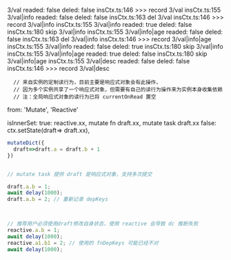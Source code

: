 3/val readed: false deled: false
insCtx.ts:146 >>> record 3/val
insCtx.ts:155 3/val|info readed: false deled: false
insCtx.ts:163 del 3/val 
insCtx.ts:146 >>> record 3/val|info
insCtx.ts:155 3/val|info readed: true deled: false
insCtx.ts:180 skip 3/val|info
insCtx.ts:155 3/val|info|age readed: false deled: false
insCtx.ts:163 del 3/val|info 
insCtx.ts:146 >>> record 3/val|info|age
insCtx.ts:155 3/val|info readed: false deled: true
insCtx.ts:180 skip 3/val|info
insCtx.ts:155 3/val|info|age readed: true deled: false
insCtx.ts:180 skip 3/val|info|age
insCtx.ts:155 3/val|desc readed: false deled: false
insCtx.ts:146 >>> record 3/val|desc

      // 来自实例的定制读行为，目前主要是响应式对象会有此操作，
      // 因为多个实例共享了一个响应式对象，但需要有自己的读行为操作来为实例本身收集依赖
      // 注：全局响应式对象的读行为已将 currentOnRead 置空


from: 'Mutate', 'Reactive'

isInnerSet: 
true: reactive.xx, mutate fn draft.xx, mutate task draft.xx
false: ctx.setState(draft=> draft.xx), 


```ts
mutateDict({
  draft=>draft.a = draft.b + 1
})


// mutate task 提供 draft 是响应式对象，支持多次提交

draft.a.b = 1;
await delay(1000);
draft.a.b = 2; // 重新记录 depKeys



// 推荐用户必须使用draft修改自身状态，使用 reactive 会导致 dc 推断失败
reactive.a.b = 1;
await delay(1000);
reactive.a1.b1 = 2; // 使用的 fnDepKeys 可能已经不对
await delay(1000);
```


```

```